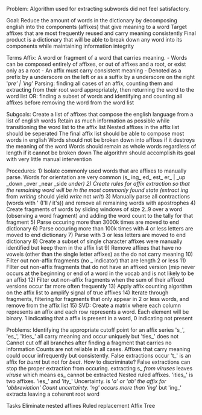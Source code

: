 Problem:
    Algorithm used for extracting subwords did not feel satisfactory.

Goal:
    Reduce the amount of words in the dictionary by decomposing english into the components (affixes) that give meaning to a word
    Target affixes that are most frequently reused and carry meaning consistently
    Final product is a dictionary that will be able to break down any word into its components while maintaining information integrity

Terms
Affix: 
    A word or fragment of a word that carries meaning.
        - Words can be composed entirely of affixes, or out of affixes and a root, or exist only as a root
        - An affix must carry consistent meaning
        - Denoted as a prefix by a underscore on the left or as a suffix by a underscore on the right '_pre' | 'ing_'
Parsing: 
        finding all cases of an affix, counting them and extracting from their root word appropriately, then returning the word to the word list
    OR: finding a subset of words and identifying and counting all affixes before removing the word from the word list

Subgoals:
    Create a list of affixes that compose the english language from a list of english words
    Retain as much information as possible while transitioning the word list to the affix list
    Nested affixes in the affix list should be seperated
    The final affix list should be able to compose most words in english
    Words should not be broken down into affixes if it destroys the meaning of the word
    Words should remain as whole words regardless of length if it cannot be broken down
    The algorithm should accomplish its goal with very little manual intervention

Procedures:
    1) Isolate commonly used words that are affixes to manually parse. Words for orientation are very common (s_ ing_ ed_ est_ er_ | _up _down _over _near _side _under)
    2) Create rules for affix extraction so that the remaining word will be in the most commonly found state (extract ing_ from _writing_ should yield _write_ not _writ_)
    3) Manually parse all contractions (words with ' (I'll / it's)) and remove all remaining words with apostrophes
    4) Create fragments of words by sliding windows of size 2..9 over a word (observing a word fragment) and adding the word count to the tally for that fragment
    5) Parse occuring more than 3000k times are moved to end dictionary
    6) Parse occuring more than 100k times with 4 or less letters are moved to end dictionary
    7) Parse with 3 or less letters are moved to end dictionary
    8) Create a subset of single character affixes were manually identified but keep them in the affix list
    9) Remove affixes that have no vowels (other than the single letter affixes) as the do not carry meaning
    10) Filter out non-affix fragments (no _ indicator) that are length 2 or less
    11) FIlter out non-affix fragments that do not have an affixed version (mip never occurs at the beginning or end of a word in the vocab and is not likely to be an affix)
    12) Filter out non-affix fragments when the sum of their affixed versions occur far more often frequently
    13) Apply affix counting algorithm on the affix list to amplify signal of true affixes
    14) Iterate through fragments, filtering for fragments that only appear in 2 or less words, and remove from the affix list
    15) SVD:
            Create a matrix where each column represents an affix and each row represents a word.
            Each element will be binary. 1 indicating that a affix is present in a word, 0 indicating not present

Problems:
    Identifying the appropriate cutoff point for an affix series 's_', 'es_', 'ities_' all carry meaning and occur uniquely but 'ties_' does not
        Cannot cut off all branches after finding a fragment that carries no information
    Counts are not reliable in all cases. Affixes that carry meaning could occur infrequently but consistently.
    False extractions occur 't_' is an affix for _burnt_ but not for _beat_. How to discriminate?
    False extractions can stop the proper extraction from occuring. extracting s_ _from viruses_ leaves _viruse_ which means es_ cannot be extracted
    Nested ruled affixes. 'ities_' is two affixes. 'ies_' and 'ity_'
    Uncertainty. is '_a' or '_ab' the affix for '_abbreviation_'
    Count uncertainty. 'ng_' occurs more than 'ing_' but 'ing_' extracts leaving a coherent root word

Tasks
Eliminate nested affixes
Ruled replacement
Affix Tree